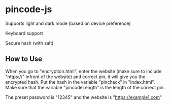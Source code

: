 # pincode-js

Supports light and dark mode (based on device preference)

Keyboard support

Secure hash (with salt)

<h2>How to Use</h2>
When you go to "encryption.html", enter the website (make sure to include "https://" infront of the website) and correct pin, it will give you the encrypted hash. Put the hash in the variable "pincheck" in "index.html". Make sure that the variable "pincodeLength" is the length of the correct pin.

The preset password is "12345" and the website is "https://example1.com"

